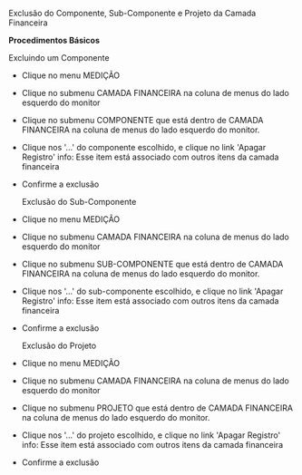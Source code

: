 Exclusão do Componente, Sub-Componente e Projeto da Camada Financeira

<b>Procedimentos Básicos</b>

  Excluindo um Componente
  
* Clique no menu MEDIÇÃO
* Clique no submenu CAMADA FINANCEIRA na coluna de menus do lado esquerdo do monitor
* Clique no submenu COMPONENTE que está dentro de CAMADA FINANCEIRA na coluna de menus do lado esquerdo do monitor.
* Clique nos '...' do componente escolhido, e clique no link 'Apagar Registro'
  info: Esse item está associado com outros itens da camada financeira
* Confirme a exclusão

  Exclusão do Sub-Componente

* Clique no menu MEDIÇÃO
* Clique no submenu CAMADA FINANCEIRA na coluna de menus do lado esquerdo do monitor
* Clique no submenu SUB-COMPONENTE que está dentro de CAMADA FINANCEIRA na coluna de menus do lado esquerdo do monitor.
* Clique nos '...' do sub-componente escolhido, e clique no link 'Apagar Registro'
  info: Esse item está associado com outros itens da camada financeira
* Confirme a exclusão

  Exclusão do Projeto

* Clique no menu MEDIÇÃO
* Clique no submenu CAMADA FINANCEIRA na coluna de menus do lado esquerdo do monitor
* Clique no submenu PROJETO que está dentro de CAMADA FINANCEIRA na coluna de menus do lado esquerdo do monitor.
* Clique nos '...' do projeto escolhido, e clique no link 'Apagar Registro'
  info: Esse item está associado com outros itens da camada financeira
* Confirme a exclusão
